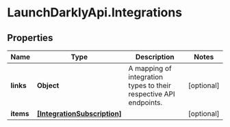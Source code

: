 # LaunchDarklyApi.Integrations

## Properties
Name | Type | Description | Notes
------------ | ------------- | ------------- | -------------
**links** | **Object** | A mapping of integration types to their respective API endpoints. | [optional] 
**items** | [**[IntegrationSubscription]**](IntegrationSubscription.md) |  | [optional] 


